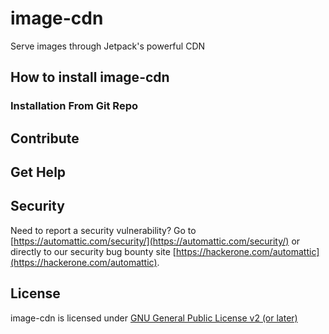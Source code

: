 # image-cdn

Serve images through Jetpack's powerful CDN

## How to install image-cdn

### Installation From Git Repo

## Contribute

## Get Help

## Security

Need to report a security vulnerability? Go to [https://automattic.com/security/](https://automattic.com/security/) or directly to our security bug bounty site [https://hackerone.com/automattic](https://hackerone.com/automattic).

## License

image-cdn is licensed under [GNU General Public License v2 (or later)](./LICENSE.txt)

